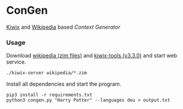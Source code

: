 # ConGen
[Kiwix](https://www.kiwix.org/en/about/) and [Wikipedia](https://en.wikipedia.org/) based *Context Generator*

### Usage
Download [wikipedia (zim files)](https://download.kiwix.org/zim/wikipedia/) and [kiwix-tools (v3.3.0)](https://download.kiwix.org/release/kiwix-tools/) and start web service.
```
./kiwix-server wikipedia/*.zim
```
Install all dependencies and start the program.
```
pip3 install -r requirements.txt
python3 congen.py "Harry Potter" --languages deu > output.txt
```